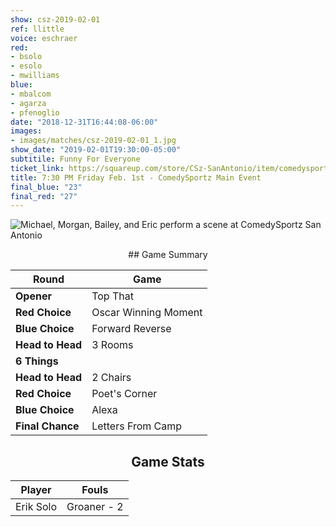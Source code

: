 ```yaml
---
show: csz-2019-02-01
ref: llittle
voice: eschraer
red:
- bsolo
- esolo
- mwilliams
blue:
- mbalcom
- agarza
- pfenoglio
date: "2018-12-31T16:44:08-06:00"
images:
- images/matches/csz-2019-02-01_1.jpg
show_date: "2019-02-01T19:30:00-05:00"
subtitile: Funny For Everyone
ticket_link: https://squareup.com/store/CSz-SanAntonio/item/comedysportz-friday-night-23
title: 7:30 PM Friday Feb. 1st - ComedySportz Main Event
final_blue: "23"
final_red: "27"
---
```


![Michael, Morgan, Bailey, and Eric perform a scene at ComedySportz San Antonio](/images/matches/csz-2019-02-01_1.jpg)

<center>
## Game Summary

| **Round** | **Game** |
|--------------|------|
| **Opener**       |Top That|
| **Red Choice**   |Oscar Winning Moment|
| **Blue Choice**  |Forward Reverse      |
| **Head to Head** |3 Rooms      |
| **6 Things**     |      |
| **Head to Head** |2 Chairs      |
| **Red Choice**   |Poet's Corner     |
| **Blue Choice**  |Alexa      |
| **Final Chance** |Letters From Camp      |

## Game Stats

| **Player** | **Fouls** |
|--------|-------|
|Erik Solo| Groaner - 2|
